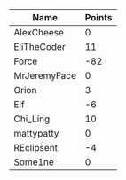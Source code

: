 | Name         | Points |
|--------------|--------|
| AlexCheese   | 0      |
| EliTheCoder  | 11     |
| Force        | -82    |
| MrJeremyFace | 0      |
| Orion        | 3      |
| Elf          | -6     |
| Chi_Ling     | 10     |
| mattypatty   | 0      |
| REclipsent   | -4     |
| Some1ne      | 0      |